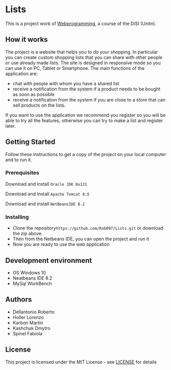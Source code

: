 # Lists
This is a project work of [Webprogramming]( https://sites.google.com/site/webprogramming18/), a course of the DISI (Unitn).

## How it works
The project is a website that helps you to do your shopping. In particular you can create custom shopping lists that you can share with other people or use already made lists. The site is designed in responsive mode so you can use it on PC, Tablet or Smartphone.
The main functions of the application are:
- chat with people with whom you have a shared list
- receive a notification from the system if a product needs to be bought as soon as possible
- receive a notification from the system if you are close to a store that can sell products on the lists.

If you want to use the application we recommend you register so you will be able to try all the features, otherwise you can try to make a list and register later.

## Getting Started
Follow these instructions to get a copy of the project on your local computer and to run it.

### Prerequisites
Download and install `Oracle JDK 8u121`

Download and Install `Apache Tomcat 8.5`

Download and install `NetBeansIDE 8.2`

### Installing
- Clone the repository`https://github.com/Rob097/Lists.git` or download the zip above.
- Then from the Netbeans IDE, you can open the project and run it
- Now you are ready to use the web application

## Development environment
- OS Windows 10
- Neatbeans IDE 8.2
- MySql WorkBench

## Authors
- Dellantonio Roberto
- Holler Lorenzo
- Karbon Martin
- Kashchuk Dmytro
- Spinel Fabiola

## License
This project is licensed under the MIT License - see [LICENSE](LICENSE) for details
